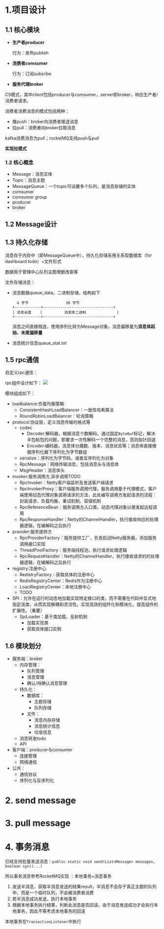 # 1.项目设计

## 1.1 核心模块

- **生产者producer**

  行为：发布publish

- **消费者comsumer**

  行为：订阅subsribe

- **服务代理broker**

CS模式，其中client包括producer与comsumer，server即broker，响应生产者/消费者请求。

消费者消费消息的模式包括两种：

- 推push：broker向消费者推送消息
- 拉pull：消费者向broker拉取消息

kafka消费消息为pull；rocketMQ支持push与pull

**实现拉模式**

### 1.2 核心概念

- Message：消息实体
- Topic：消息主题
- MessageQueue：一个topic可设置多个队列，是消息存储的实体
- comsumer
- comsumer group
- producer
- broker

## 1.2 Message设计

## 1.3 持久化存储

消息存于内存中（即MessageQueue中），持久化存储采用关系型数据库（for dashboard todo）+文件形式

数据用于管理中心队列主题增删改查等

文件存储消息：

- 消息数据queue_data，二进制存储，结构如下

  ```
    4 字节				 30 字节
  +------------+--------------------------------+
  | 消息长度    |	       消息体二进制			   |
  +------------+--------------------------------+
  ```

  消息之间直接相连，使用序列化转为Message对象，消息偏移量为**消息体起始、末尾偏移量**

- 消息统计信息queue_stat.txt

## 1.5 rpc通信

自定义rpc通信：

rpc组件设计如下：
![](https://cccblogimgs.oss-cn-hangzhou.aliyuncs.com/rpc%E6%9E%B6%E6%9E%84.png)

模块组成如下：

- loadbalance:负载均衡策略
    - ConsistentHashLoadBalancer：一致性哈希算法
    - RoundRobinLoadBalancer：轮询策略
- protocol:协议层，定义消息传输的格式等
    - codec
        - Decoder:解码器，根据消息个数解码，通过固定`ByteBuf`标记，解决半包粘包的问题，即要求一次性解码一个完整的消息，否则指针回退
        - Encoder:编码器，消息体分魔数、版本、消息状态等；消息体直接根据序列化器下序列化为字节数组
    - serialize：序列化为字节码，或者反序列化为对象
    - RpcMessage：网络传输消息，包括消息头与消息体
    - MsgHeader：消息体头
- invoker:服务调用方,异步调用TODO
    - RpcInvoker：Netty客户端监听及发送客户端请求
    - RpcInvokerProxy：客户端服务调用代理，服务调用基于代理模式，客户端使用动态代理对象调用请求的方法，此处编写调用方发起请求的流程：封装请求、负载均衡、重试机制、容错机制
    - RpcReferenceBean：服务调用方入口类，动态代理对象以便发起远程调用
    - RpcResponseHandler：Netty的ChannelHandler，执行接收响应的处理器逻辑，在编解码之后执行
- provider:服务提供方
    - RpcProviderFactory：服务提供工厂，负责启动Netty服务器，添加服务调用接口实现
    - ThreadPoolFactory：服务端线程池，执行请求处理逻辑
    - RpcRequestHandler：Netty的ChannelHandler，执行接收请求的的处理器逻辑，在编解码之后执行
- registry:注册中心
    - RedistryFactory：获取具体的注册中心
    - RedisRegistryCenter：Redis作为注册中心
    - LoaclRegistryCenter：本地注册中心
    - TODO
- SPI：允许在运行时动态地加载实现特定接口的类，而不需要在代码中显式地指定该类，从而实现解耦和灵活性。实现高效的组件化和模块化，提高组件的扩展性。（重要）
    - SpiLoader：基于类加载、反射机制
        - 加载实现类
        - 获取具体接口实例

## 1.6 模块划分

- 服务端：broker
    - 内存管理：
        - 队列管理
        - 消息管理
        - 确认/待确认消息管理
    - 持久化：
        - 数据库：
            - 主题存储
            - 队列存储
        - 文件：
            - 消息内存存储
            - 消息统计信息
            - 垃圾信息
    - 消息转发todo
    - API
- 客户端：producer与consumer
    - 连接管理
    - 网络通信
- 公共：
    - 通信协议
    - 序列化与反序列化

# 2. send message



# 3. pull message



# 4. 事务消息

已经支持批量发送消息：`public static void send(List<Message> messages, boolean syn)(...)`

所以事务消息参考RocketMQ实现 ：本地事务+消息事务

1. 发送半消息，获取半消息发送的结果result，半消息不会存于真正主题的队列中，而是一个临时队列，不会被消费者消费
2. 若半消息成功发送，执行本地事务
3. 根据本地事务执行结果，判断此消息是否回滚，由于消息发送成功才会执行本地事务，因此不需考虑本地事务的回滚

本地事务在`TransactionListener`中执行
